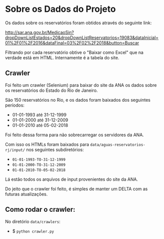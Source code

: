 # Sobre os Dados do Projeto

Os dados sobre os reservatórios foram obtidos através do seguinte link:

http://sar.ana.gov.br/MedicaoSin?dropDownListEstados=20&dropDownListReservatorios=19083&dataInicial=01%2F01%2F2016&dataFinal=03%2F02%2F2018&button=Buscar

Filtrando por cada reservatório obtive o "Baixar como Excel" que na verdade está em HTML. Internamente é a tabela do site.

## Crawler

Foi feito um crawler (Selenium) para baixar do site da ANA os dados sobre os reservatórios do Estado do Rio de Janeiro. 

São 150 reservatórios no Rio, e os dados foram baixados dos seguintes períodos:

* 01-01-1993 até 31-12-1999
* 01-01-2000 até 31-12-2009
* 01-01-2010 até 05-02-2018

Foi feito dessa forma para não sobrecarregar os servidores da ANA.

Com isso os HTMLs foram baixados para `data/aguas-reservatorios-rj/input/` nos seguintes subdiretórios:

* `01-01-1993-TO-31-12-1999`
* `01-01-2000-TO-31-12-2009`
* `01-01-2010-TO-05-02-2018`

Lá estão todos os arquivos de input provenientes do site da ANA.

Do jeito que o crawler foi feito, é simples de manter um DELTA com as futuras atualizações.

## Como rodar o crawler:

No diretório `data/crawlers`:

* $ `python crawler.py`

